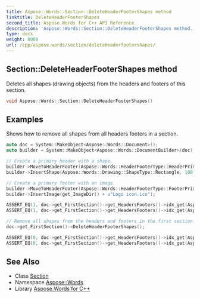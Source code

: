 ```yaml
---
title: Aspose::Words::Section::DeleteHeaderFooterShapes method
linktitle: DeleteHeaderFooterShapes
second_title: Aspose.Words for C++ API Reference
description: 'Aspose::Words::Section::DeleteHeaderFooterShapes method. Deletes all shapes (drawing objects) from the headers and footers of this section in C++.'
type: docs
weight: 8000
url: /cpp/aspose.words/section/deleteheaderfootershapes/
---
```

## Section::DeleteHeaderFooterShapes method


Deletes all shapes (drawing objects) from the headers and footers of this section.

```cpp
void Aspose::Words::Section::DeleteHeaderFooterShapes()
```


## Examples



Shows how to remove all shapes from all headers footers in a section. 
```cpp
auto doc = System::MakeObject<Aspose::Words::Document>();
auto builder = System::MakeObject<Aspose::Words::DocumentBuilder>(doc);

// Create a primary header with a shape.
builder->MoveToHeaderFooter(Aspose::Words::HeaderFooterType::HeaderPrimary);
builder->InsertShape(Aspose::Words::Drawing::ShapeType::Rectangle, 100, 100);

// Create a primary footer with an image.
builder->MoveToHeaderFooter(Aspose::Words::HeaderFooterType::FooterPrimary);
builder->InsertImage(get_ImageDir() + u"Logo icon.ico");

ASSERT_EQ(1, doc->get_FirstSection()->get_HeadersFooters()->idx_get(Aspose::Words::HeaderFooterType::HeaderPrimary)->GetChildNodes(Aspose::Words::NodeType::Shape, true)->get_Count());
ASSERT_EQ(1, doc->get_FirstSection()->get_HeadersFooters()->idx_get(Aspose::Words::HeaderFooterType::FooterPrimary)->GetChildNodes(Aspose::Words::NodeType::Shape, true)->get_Count());

// Remove all shapes from the headers and footers in the first section.
doc->get_FirstSection()->DeleteHeaderFooterShapes();

ASSERT_EQ(0, doc->get_FirstSection()->get_HeadersFooters()->idx_get(Aspose::Words::HeaderFooterType::HeaderPrimary)->GetChildNodes(Aspose::Words::NodeType::Shape, true)->get_Count());
ASSERT_EQ(0, doc->get_FirstSection()->get_HeadersFooters()->idx_get(Aspose::Words::HeaderFooterType::FooterPrimary)->GetChildNodes(Aspose::Words::NodeType::Shape, true)->get_Count());
```

## See Also

* Class [Section](../)
* Namespace [Aspose::Words](../../)
* Library [Aspose.Words for C++](../../../)
